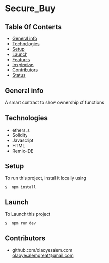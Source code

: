 # **Secure_Buy**

## **Table Of Contents**

* [General info](#general-info)
* [Technologies](#technologies)
* [Setup](#Setup)
* [Launch](#Launch)
* [Features](#features)
* [Inspiration](#inspiration)
* [Contributors](#contributors)
* [Status](#status)

## General info
A smart contract to show ownership of  functions

## Technologies
* ethers.js
* Solidity
* Javascript
* HTML
* Remix-IDE

## Setup 
To run this project, install it locally using
```
$  npm install

```

## Launch 
To Launch this project
```
$  npm run dev
```

## Contributors

* github.com/olaoyesalem.com
<br>  olaoyesalemgreat@gmail.com






